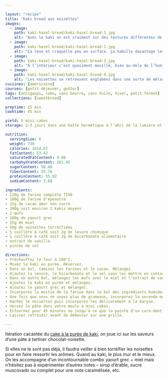 ```yaml
---

layout: "recipe"
title: "Kaki bread aux noisettes"
images:
  - image:
    path: kaki-hazel-bread/kaki-hazel-bread-1.jpg
    alt: "Avec le kaki on est vraiment sur des textures différentes de la banane et de la compote, c’est plus velouté, moins ferme."
  - image:
    path: kaki-hazel-bread/kaki-hazel-bread-2.jpg
    alt: "Ça lève et craquelle peu en surface. Ça habille davantage les imperfections des farines que ça ne les lisse."
  - image:
    path: kaki-hazel-bread/kaki-hazel-bread-3.jpg
    alt: "À l’intérieur c’est quasiment mouillé, bien au-dela de l’humide."
  - image:
    path: kaki-hazel-bread/kaki-hazel-bread-4.jpg
    alt: "Les noisettes se retrouvent englobées dans une sorte de mélasse qui n’offre aucune résistance à la mâche."
cuisines: [américaine]
courses: [petit-déjeuner, goûter]
tags: [antigaspi, cake, sans beurre, sans huile, hiver, petit format]
collections: [sweetbread]

preptime: 15 min
cooktime: 45 min

yield: 6 mini cakes
storage: 2–3 jours dans une boîte hermétique à l’abri de la lumière et de la chaleur. 5 jours au frigo. 2 mois au congélateur.

nutrition:
  servingSize: 6
  weight: 730
  calories: 1614.67
  fatContent: 53.42
  saturatedFatContent: 9.80
  carbohydrateContent: 201.45
  sugarContent: 58.40
  fiberContent: 35.76
  proteinContent: 55.82
  sodiumContent: 3.68

ingredients:
- 120g de farine complète T150
- 100g de farine d’épeautre
- 15g de cacao amer non sucré
- 200g soit environ 2 kakis moyens
- 2 œufs
- 100g de yaourt grec
- 25g de miel
- 50g de noisettes torréifiées
- ¼ cuillère à café soit 2g de levure chimique
- ¼ cuillère à café soit 2g de bicarbonate alimentaire
- extrait de vanille
- pincée de sel

directions:
- Préchauffez le four à 180°C.
- Mixez le kaki en purée. Réservez.
- Dans un bol, tamisez les farines et le cacao. Mélangez. 
- Ajoutez la levure, le bicarbonate et le sel sans les mettre en contact pour le moment.
- Dans un autre bol, mélangez les œufs avec le miel et l'extrait de vanille. 
- Ajoutez le kaki en purée et mélangez. 
- Ajoutez le yaourt grec et mélangez. 
- Incorporez la moitié de la farine dans le bol des ingrédients humides à la maryse. 
- Une fois que vous ne voyez plus de grumeaux, incorporez la seconde moitié. Réservez. 
- Hachez le noisettes puis incorporez-les délicatement à la maryse.
- Versez la pâte dans votre moule à mini cakes. 
- Enfournez pour 45 minutes ou jusqu'à ce que la pointe d'un cure-dent ressorte sèche. 
- Laissez refroidir avant de démouler sur une grille. 

---
```


Itération cacaotée du [cake à la purée de kaki](chocaki-bread.html), on joue ici sur les saveurs d’une pâte à tartiner chocolat-noisette.

Si elles ne le sont pas déjà, il faudra veiller à bien torréifier les noisettes pour en faire ressortir les arômes. Quand au kaki, le plus mur et le mieux. On les accompagne d’un incontournable combo yaourt grec + miel mais n’hésitez pas à expérimenter d’autres notes – sirop d’érable, sucre muscovado ou complet pour une note caramélisée, etc.
